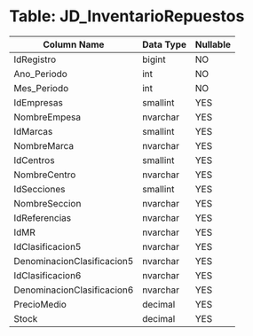 # Table: JD_InventarioRepuestos

| Column Name | Data Type | Nullable |
|-------------|-----------|----------|
| IdRegistro | bigint | NO |
| Ano_Periodo | int | NO |
| Mes_Periodo | int | NO |
| IdEmpresas | smallint | YES |
| NombreEmpesa | nvarchar | YES |
| IdMarcas | smallint | YES |
| NombreMarca | nvarchar | YES |
| IdCentros | smallint | YES |
| NombreCentro | nvarchar | YES |
| IdSecciones | smallint | YES |
| NombreSeccion | nvarchar | YES |
| IdReferencias | nvarchar | YES |
| IdMR | nvarchar | YES |
| IdClasificacion5 | nvarchar | YES |
| DenominacionClasificacion5 | nvarchar | YES |
| IdClasificacion6 | nvarchar | YES |
| DenominacionClasificacion6 | nvarchar | YES |
| PrecioMedio | decimal | YES |
| Stock | decimal | YES |
